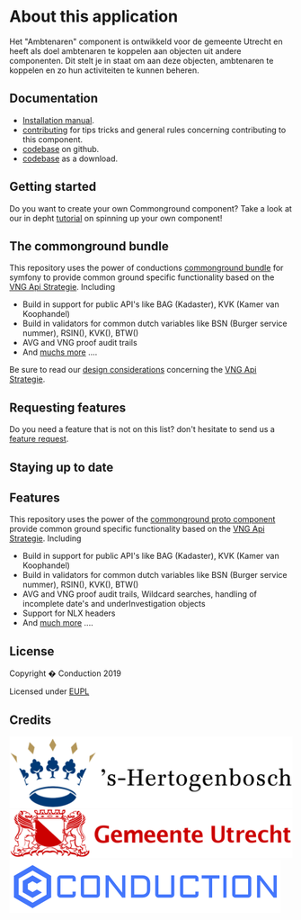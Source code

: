 # About this application

Het "Ambtenaren" component is ontwikkeld voor de gemeente Utrecht en heeft als doel ambtenaren te koppelen aan objecten uit andere componenten. Dit stelt je in staat om aan deze objecten, ambtenaren te koppelen en zo hun activiteiten te kunnen beheren.

## Documentation

- [Installation manual](https://github.com/ConductionNL/love-common-ground/blob/master/INSTALLATION.md).
- [contributing](https://github.com/ConductionNL/love-common-ground/blob/master/CONTRIBUTING.md) for tips tricks and general rules concerning contributing to this component.
- [codebase](https://github.com/ConductionNL/love-common-ground) on github.
- [codebase](https://github.com/ConductionNL/love-common-ground/archive/master.zip) as a download.

Getting started
-------
Do you want to create your own Commonground component? Take a look at our in depht [tutorial](TUTORIAL.md) on spinning up your own component!

The commonground bundle
-------
This repository uses the power of conductions [commonground bundle](https://packagist.org/packages/conduction/commongroundbundle) for symfony to provide common ground specific functionality based on the [VNG Api Strategie](https://docs.geostandaarden.nl/api/API-Strategie/). Including  

* Build in support for public API's like BAG (Kadaster), KVK (Kamer van Koophandel)
* Build in validators for common dutch variables like BSN (Burger service nummer), RSIN(), KVK(), BTW()
* AVG and VNG proof audit trails
* And [muchs more](https://packagist.org/packages/conduction/commongroundbundle) .... 

Be sure to read our [design considerations](/design.md) concerning the [VNG Api Strategie](https://docs.geostandaarden.nl/api/API-Strategie/). 


Requesting features
-------
Do you need a feature that is not on this list? don't hesitate to send us a [feature request](https://github.com/ConductionNL/commonground-component/issues/new?assignees=&labels=&template=feature_request.md&title=).  

Staying up to date
-------

## Features
This repository uses the power of the [commonground proto component](https://github.com/ConductionNL/commonground-component) provide common ground specific functionality based on the [VNG Api Strategie](https://docs.geostandaarden.nl/api/API-Strategie/). Including  

* Build in support for public API's like BAG (Kadaster), KVK (Kamer van Koophandel)
* Build in validators for common dutch variables like BSN (Burger service nummer), RSIN(), KVK(), BTW()
* AVG and VNG proof audit trails, Wildcard searches, handling of incomplete date's and underInvestigation objects
* Support for NLX headers
* And [much more](https://github.com/ConductionNL/commonground-component) .... 

## License

Copyright � Conduction 2019

Licensed under [EUPL](https://github.com/ConductionNL/love-common-ground/blob/master/LICENSE.md)

## Credits

[!['s-Hertogenbosch](https://raw.githubusercontent.com/ConductionNL/love-common-ground/master/resources/logo-s-hertogenbosch.svg?sanitize=true "'s-Hertogenbosch")](https://www.s-hertogenbosch.nl/)
[![Utrecht](https://raw.githubusercontent.com/ConductionNL/love-common-ground/master/resources/logo-utrecht.svg?sanitize=true "Utrecht")](https://www.utrecht.nl/)
[![Conduction](https://raw.githubusercontent.com/ConductionNL/love-common-ground/master/resources/logo-conduction.svg?sanitize=true "Conduction")](https://www.conduction.nl/)




